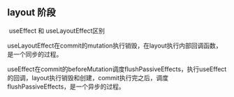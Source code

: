 ## layout 阶段

​	useEffect 和 useLayoutEffect区别

​		useLayoutEffect在commit的mutation执行销毁，在layout执行内部回调函数，是一个同步的过程。

​		useEffect在commit的beforeMutation调度flushPassiveEffects，执行useEffect的回调，layout执行销毁和创建，commit执行完之后，调度flushPassiveEffects，是一个异步的过程。